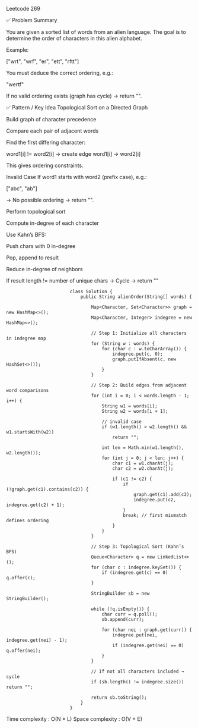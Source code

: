 Leetcode 269

✅ Problem Summary

You are given a sorted list of words from an alien language.
The goal is to determine the order of characters in this alien alphabet.

Example:

["wrt", "wrf", "er", "ett", "rftt"]


You must deduce the correct ordering, e.g.:

"wertf"


If no valid ordering exists (graph has cycle) → return "".

✅ Pattern / Key Idea
Topological Sort on a Directed Graph

Build graph of character precedence

Compare each pair of adjacent words

Find the first differing character:

word1[i] != word2[i]
→ create edge word1[i] → word2[i]


This gives ordering constraints.

Invalid Case
If word1 starts with word2 (prefix case), e.g.:

["abc", "ab"]


→ No possible ordering → return "".

Perform topological sort

Compute in-degree of each character

Use Kahn’s BFS:

Push chars with 0 in-degree

Pop, append to result

Reduce in-degree of neighbors

If result length != number of unique chars → Cycle → return ""

                            class Solution {
                                public String alienOrder(String[] words) {

                                    Map<Character, Set<Character>> graph = new HashMap<>();
                                    Map<Character, Integer> indegree = new HashMap<>();

                                    // Step 1: Initialize all characters in indegree map
                                    for (String w : words) {
                                        for (char c : w.toCharArray()) {
                                            indegree.put(c, 0);
                                            graph.putIfAbsent(c, new HashSet<>());
                                        }
                                    }

                                    // Step 2: Build edges from adjacent word comparisons
                                    for (int i = 0; i < words.length - 1; i++) {
                                        String w1 = words[i];
                                        String w2 = words[i + 1];

                                        // invalid case
                                        if (w1.length() > w2.length() && w1.startsWith(w2))
                                            return "";

                                        int len = Math.min(w1.length(), w2.length());
                                        for (int j = 0; j < len; j++) {
                                            char c1 = w1.charAt(j);
                                            char c2 = w2.charAt(j);

                                            if (c1 != c2) {
                                                if (!graph.get(c1).contains(c2)) {
                                                    graph.get(c1).add(c2);
                                                    indegree.put(c2, indegree.get(c2) + 1);
                                                }
                                                break; // first mismatch defines ordering
                                            }
                                        }
                                    }

                                    // Step 3: Topological Sort (Kahn’s BFS)
                                    Queue<Character> q = new LinkedList<>();
                                    for (char c : indegree.keySet()) {
                                        if (indegree.get(c) == 0) q.offer(c);
                                    }

                                    StringBuilder sb = new StringBuilder();

                                    while (!q.isEmpty()) {
                                        char curr = q.poll();
                                        sb.append(curr);

                                        for (char nei : graph.get(curr)) {
                                            indegree.put(nei, indegree.get(nei) - 1);
                                            if (indegree.get(nei) == 0) q.offer(nei);
                                        }
                                    }

                                    // If not all characters included → cycle
                                    if (sb.length() != indegree.size()) return "";

                                    return sb.toString();
                                }
                            }

Time complexity : O(N * L)
Space complexity : O(V + E)

